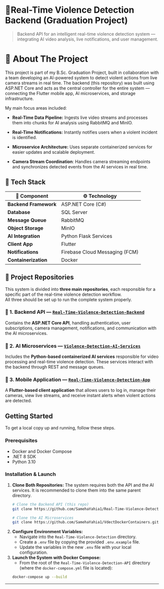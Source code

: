 # 🎯Real-Time Violence Detection Backend (Graduation Project)
> Backend API for an intelligent real-time violence detection system — integrating AI video analysis, live notifications, and user management.

# 🧠 About The Project 
This project is part of my B.Sc. Graduation Project, built in collaboration with a team developing an AI-powered system to detect violent actions from live camera streams in real time.
The backend (this repository) was built using ASP.NET Core and acts as the central controller for the entire system — connecting the Flutter mobile app, AI microservices, and storage infrastructure.

My main focus areas included:

*   **Real-Time Data Pipeline:** Ingests live video streams and processes them into chunks for AI analysis using RabbitMQ and MinIO.

*   **Real-Time Notifications:** Instantly notifies users when a violent incident is identified.
*   **Microservice Architecture:** Uses separate containerized services for easier updates and scalable deployment.
*   **Camera Stream Coordination**: Handles camera streaming endpoints and synchronizes detected events from the AI services in real time.

## 🧰 Tech Stack

| 🧩 Component | ⚙️ Technology |
|--------------|----------------|
| **Backend Framework** | ASP.NET Core (C#) |
| **Database** | SQL Server |
| **Message Queue** | RabbitMQ |
| **Object Storage** | MinIO |
| **AI Integration** | Python Flask Services |
| **Client App** | Flutter |
| **Notifications** | Firebase Cloud Messaging (FCM) |
| **Containerization** | Docker |

## 📂 Project Repositories

This system is divided into **three main repositories**, each responsible for a specific part of the real-time violence detection workflow.  
All three should be set up to run the complete system properly.

### 🧱 1. Backend API — [`Real-Time-Violence-Detection-Backend`](https://github.com/SamehaYahia1/Real-Time-Violence-Detection)
Contains the **ASP.NET Core API**, handling authentication, user subscriptions, camera management, notifications, and communication with the AI microservices.

### 🤖 2. AI Microservices — [`Violence-Detection-AI-Services`](https://github.com/SamehaYahia1/Violence-Detection-AI-Services)
Includes the **Python-based containerized AI services** responsible for video processing and real-time violence detection. These services interact with the backend through REST and message queues.

### 📱 3. Mobile Application — [`Real-Time-Violence-Detection-App`](https://github.com/SamehaYahia1/Real-Time-Violence-Detection-App)
A **Flutter-based client application** that allows users to log in, manage their cameras, view live streams, and receive instant alerts when violent actions are detected.

## Getting Started

To get a local copy up and running, follow these steps.

### Prerequisites

*   Docker and Docker Compose
*   .NET 8 SDK
*   Python 3.10

### Installation & Launch

1.  **Clone Both Repositories:** The system requires both the API and the AI services. It is recommended to clone them into the same parent directory.
    ```sh
    # Clone the Backend API (this repo)
    git clone https://github.com/SamehaYahia1/Real-Time-Violence-Detection.git

    # Clone the AI Microservices
    git clone https://github.com/SamehaYahia1/VdectDockerContainers.git
    ```
2.  **Configure Environment Variables:**
    *   Navigate into the `Real-Time-Violence-Detection` directory.
    *   Create a `.env` file by copying the provided `.env.example` file.
    *   Update the variables in the new `.env` file with your local configuration.
3.  **Launch the System with Docker Compose:**
    *   From the root of the `Real-Time-Violence-Detection-API` directory (where the `docker-compose.yml` file is located):
    ```sh
    docker-compose up --build
    ```
---



